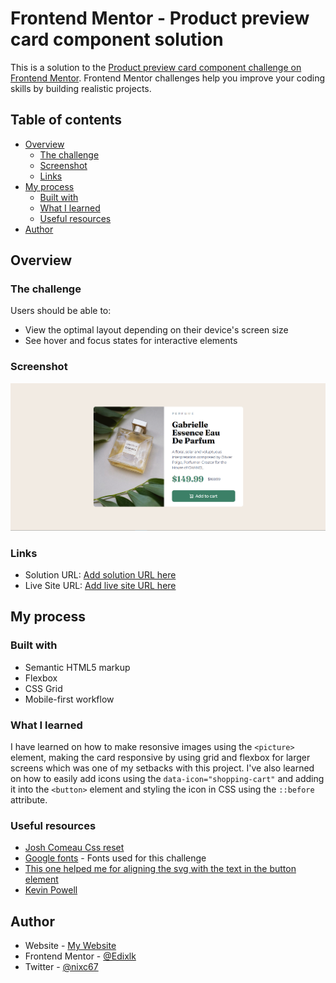 # Frontend Mentor - Product preview card component solution

This is a solution to the [Product preview card component challenge on Frontend Mentor](https://www.frontendmentor.io/challenges/product-preview-card-component-GO7UmttRfa). Frontend Mentor challenges help you improve your coding skills by building realistic projects.

## Table of contents

- [Overview](#overview)
  - [The challenge](#the-challenge)
  - [Screenshot](#screenshot)
  - [Links](#links)
- [My process](#my-process)
  - [Built with](#built-with)
  - [What I learned](#what-i-learned)
  - [Useful resources](#useful-resources)
- [Author](#author)

## Overview

### The challenge

Users should be able to:

- View the optimal layout depending on their device's screen size
- See hover and focus states for interactive elements

### Screenshot

![Screenshot](./images/usr_screenshot.png)



### Links

- Solution URL: [Add solution URL here](https://your-solution-url.com)
- Live Site URL: [Add live site URL here](https://your-live-site-url.com)

## My process

### Built with

- Semantic HTML5 markup
- Flexbox
- CSS Grid
- Mobile-first workflow

### What I learned

I have learned on how to make resonsive images using the `<picture>` element, making the card responsive by using grid and flexbox for larger screens which was one of my setbacks with this project. I've also learned on how to easily add icons using the `data-icon="shopping-cart"` and adding it into  the `<button>` element and styling the icon in CSS using the `::before` attribute. 

### Useful resources

- [Josh Comeau Css reset](https://www.joshwcomeau.com/css/custom-css-reset/)
- [Google fonts](https://fonts.google.com) - Fonts used for this challenge
- [This one helped me for aligning the svg with the text in the button element](https://codepen.io/TheDutchCoder/pen/gOojqK?editors=1100)
- [Kevin Powell](https://www.youtube.com/watch?v=B2WL6KkqhLQ)

## Author

- Website - [My Website](https://personal-porfolio-website-coral.vercel.app/index.html)
- Frontend Mentor - [@Edixlk](https://www.frontendmentor.io/profile/Edixlk)
- Twitter - [@nixc67](https://x.com/nixc67)
